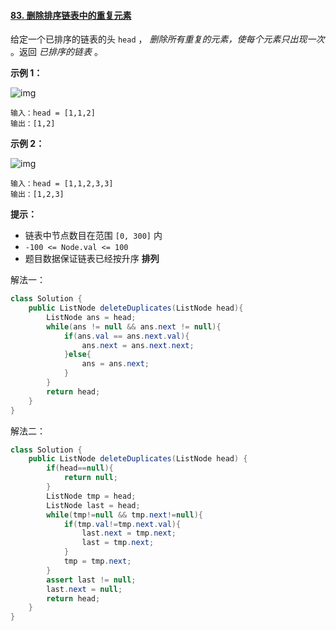 #### [83. 删除排序链表中的重复元素](https://leetcode.cn/problems/remove-duplicates-from-sorted-list/)

给定一个已排序的链表的头 `head` ， *删除所有重复的元素，使每个元素只出现一次* 。返回 *已排序的链表* 。

**示例 1：**

![img](https://assets.leetcode.com/uploads/2021/01/04/list1.jpg)

```
输入：head = [1,1,2]
输出：[1,2]
```

**示例 2：**

![img](https://assets.leetcode.com/uploads/2021/01/04/list2.jpg)

```
输入：head = [1,1,2,3,3]
输出：[1,2,3]
```

**提示：**

- 链表中节点数目在范围 `[0, 300]` 内
- `-100 <= Node.val <= 100`
- 题目数据保证链表已经按升序 **排列**

解法一：

```java
class Solution {
    public ListNode deleteDuplicates(ListNode head){
        ListNode ans = head;
        while(ans != null && ans.next != null){
            if(ans.val == ans.next.val){
                ans.next = ans.next.next;
            }else{
                ans = ans.next;
            }
        }
        return head;
    }
}
```

解法二：

```java
class Solution {
    public ListNode deleteDuplicates(ListNode head) {
        if(head==null){
            return null;
        }
        ListNode tmp = head;
        ListNode last = head;
        while(tmp!=null && tmp.next!=null){
            if(tmp.val!=tmp.next.val){
                last.next = tmp.next;
                last = tmp.next;
            }
            tmp = tmp.next;
        }
        assert last != null;
        last.next = null;
        return head;
    }
}
```

